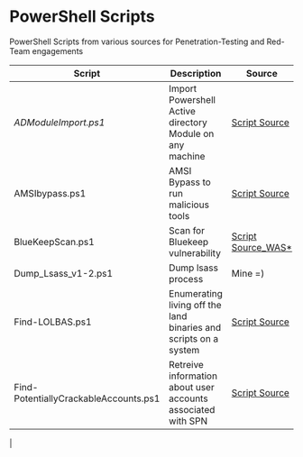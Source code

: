 # PowerShell Scripts
PowerShell Scripts from various sources for Penetration-Testing and Red-Team engagements




| Script| Description | Source |
| --------------- | --------------- | --------------- | 
| *ADModuleImport.ps1* |  Import Powershell Active directory Module on any machine  | [Script Source](https://github.com/S3cur3Th1sSh1t/Creds/blob/master/PowershellScripts/ADModuleImport.ps1) | 
| AMSIbypass.ps1 | AMSI Bypass to run malicious tools| [Script Source](https://github.com/S3cur3Th1sSh1t/Amsi-Bypass-Powershell) |
| BlueKeepScan.ps1 | Scan for Bluekeep vulnerability| [Script Source_WAS*](https://github.com/vletoux/pingcastle)
| Dump_Lsass_v1-2.ps1 | Dump lsass process | Mine =) |
| Find-LOLBAS.ps1 | Enumerating living off the land binaries and scripts on a system |[Script Source](https://github.com/NotoriousRebel/Find-LOLBAS)
|Find-PotentiallyCrackableAccounts.ps1 | Retreive information about user accounts associated with SPN | [Script Source](https://github.com/cyberark/RiskySPN)
|



